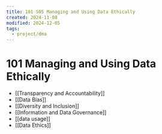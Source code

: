 ```yaml
---
title: 101 S05 Managing and Using Data Ethically
created: 2024-11-08
modified: 2024-12-05
tags:
  - project/dma
---
```

# 101 Managing and Using Data Ethically

- [[Transparency and Accountability]]
- [[Data Bias]]
- [[Diversity and Inclusion]]
- [[Information and Data Governance]]
- [[data usage]]
- [[Data Ethics]]
